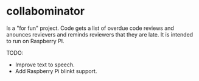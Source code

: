 # collabominator

Is a "for fun" project. Code gets a list of overdue code reviews and anounces revievers and reminds reviewers that they are late.
It is intended to run on Raspberry PI. 

TODO: 
 - Improve text to speech.
 - Add Raspberry Pi blinkt support.
